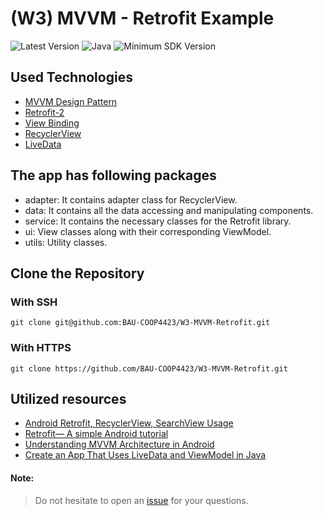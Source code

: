 # (W3) MVVM - Retrofit Example

![Latest Version](https://img.shields.io/badge/latestVersion-1.0-yellow) ![Java](https://img.shields.io/badge/language-java-blue) ![Minimum SDK Version](https://img.shields.io/badge/minSDK-21-orange)

## Used Technologies
- <a href="https://developer.android.com/jetpack/guide?gclid=EAIaIQobChMItvjx8cjo8wIVpgIGAB1e7QToEAAYASAAEgLD9fD_BwE&gclsrc=aw.ds" target="_blank">MVVM Design Pattern</a>
- <a href="https://github.com/square/retrofit" target="_blank">Retrofit-2</a>
- <a href="https://developer.android.com/topic/libraries/view-binding" target="_blank">View Binding</a>
- <a href="https://developer.android.com/guide/topics/ui/layout/recyclerview?gclid=EAIaIQobChMI3JjEh8no8wIVPIxoCR0mFAhMEAAYASAAEgK87_D_BwE&gclsrc=aw.ds" target="_blank">RecyclerView</a>
- <a href="https://developer.android.com/topic/libraries/architecture/livedata" target="_blank">LiveData</a>

## The app has following packages
- adapter: It contains adapter class for RecyclerView.
- data: It contains all the data accessing and manipulating components.
- service: It contains the necessary classes for the Retrofit library.
- ui: View classes along with their corresponding ViewModel.
- utils: Utility classes.

## Clone the Repository

### With SSH
```
git clone git@github.com:BAU-COOP4423/W3-MVVM-Retrofit.git
```

### With HTTPS
```
git clone https://github.com/BAU-COOP4423/W3-MVVM-Retrofit.git
```

## Utilized resources
- <a href="https://medium.com/huawei-developers/android-retrofit-recyclerview-searchview-usage-9e0be6e7ab08" target="_blank">Android Retrofit, RecyclerView, SearchView Usage</a>
- <a href="https://medium.com/@prakash_pun/retrofit-a-simple-android-tutorial-48437e4e5a23" target="_blank">Retrofit— A simple Android tutorial</a>
- <a href="https://medium.com/swlh/understanding-mvvm-architecture-in-android-aa66f7e1a70b" target="_blank">Understanding MVVM Architecture in Android</a>
- <a href="https://betterprogramming.pub/create-an-app-that-uses-livedata-and-viewmodel-in-java-f8086ca94229" target="_blank">Create an App That Uses LiveData and ViewModel in Java</a>





#### Note:
> Do not hesitate to open an <a href="https://github.com/BAU-COOP4423/W3-MVVM-Retrofit/issues" target="_blank">issue</a> for your questions.

